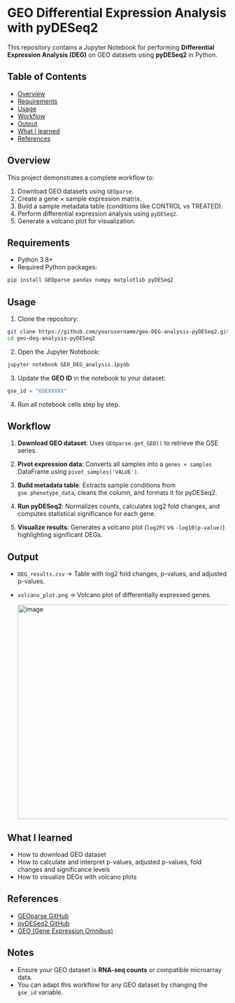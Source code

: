 # GEO Differential Expression Analysis with pyDESeq2

This repository contains a Jupyter Notebook for performing **Differential Expression Analysis (DEG)** on GEO datasets using **pyDESeq2** in Python.

## **Table of Contents**

* [Overview](#overview)
* [Requirements](#requirements)
* [Usage](#usage)
* [Workflow](#workflow)
* [Output](#output)
* [What I learned](#what-i-learned)
* [References](#references)


## **Overview**

This project demonstrates a complete workflow to:

1. Download GEO datasets using `GEOparse`.
2. Create a gene × sample expression matrix.
3. Build a sample metadata table (conditions like CONTROL vs TREATED).
4. Perform differential expression analysis using `pyDESeq2`.
5. Generate a volcano plot for visualization.


## **Requirements**

* Python 3.8+
* Required Python packages:

```bash
pip install GEOparse pandas numpy matplotlib pyDESeq2
```


## **Usage**

1. Clone the repository:

```bash
git clone https://github.com/yourusername/geo-DEG-analysis-pyDESeq2.git
cd geo-deg-analysis-pyDESeq2
```

2. Open the Jupyter Notebook:

```bash
jupyter notebook GEO_DEG_analysis.ipynb
```

3. Update the **GEO ID** in the notebook to your dataset:

```python
gse_id = "GSEXXXXX"
```

4. Run all notebook cells step by step.


## **Workflow**

1. **Download GEO dataset**:
   Uses `GEOparse.get_GEO()` to retrieve the GSE series.

2. **Pivot expression data**:
   Converts all samples into a `genes × samples` DataFrame using `pivot_samples('VALUE')`.

3. **Build metadata table**:
   Extracts sample conditions from `gse.phenotype_data`, cleans the column, and formats it for pyDESeq2.

4. **Run pyDESeq2**:
   Normalizes counts, calculates log2 fold changes, and computes statistical significance for each gene.

5. **Visualize results**:
   Generates a volcano plot (`log2FC` vs `-log10(p-value)`) highlighting significant DEGs.


## **Output**

* `DEG_results.csv` → Table with log2 fold changes, p-values, and adjusted p-values.
* `volcano_plot.png` → Volcano plot of differentially expressed genes.

  <img width="830" height="489" alt="image" src="https://github.com/user-attachments/assets/6fe2c02b-ba54-41bc-88ee-8b6e76703dd7" />


## **What I learned**
* How to download GEO dataset
* How to calculate and interpret p-values, adjusted p-values, fold changes and significance levels
* How to visualize DEGs with volcano plots


## **References**

* [GEOparse GitHub](https://github.com/guma44/GEOparse)
* [pyDESeq2 GitHub](https://github.com/owkin/PyDESeq2)
* [GEO (Gene Expression Omnibus)](https://www.ncbi.nlm.nih.gov/geo/)

## **Notes**

* Ensure your GEO dataset is **RNA-seq counts** or compatible microarray data.
* You can adapt this workflow for any GEO dataset by changing the `gse_id` variable.
